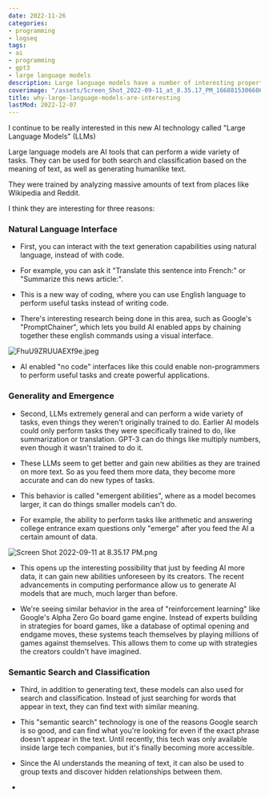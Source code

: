 ```yaml
---
date: 2022-11-26
categories:
- programming
- logseq
tags:
- ai
- programming
- gpt3
- large language models
description: Large language models have a number of interesting properties
coverimage: "/assets/Screen_Shot_2022-09-11_at_8.35.17_PM_1668815306606_0.png"
title: why-large-language-models-are-interesting
lastMod: 2022-12-07
---
```

I continue to be really interested in this new AI technology called "Large Language Models" (LLMs)

Large language models are AI tools that can perform a wide variety of tasks. They can be used for both search and classification based on the meaning of text, as well as generating humanlike text.

They were trained by analyzing massive amounts of text from places like Wikipedia and Reddit.

I think they are interesting for three reasons:

### Natural Language Interface

  + First, you can interact with the text generation capabilities using natural language, instead of with code.

  + For example, you can ask it "Translate this sentence into French:" or "Summarize this news article:".

  + This is a new way of coding, where you can use English language to perform useful tasks instead of writing code.

  + There's interesting research being done in this area, such as Google's "PromptChainer", which lets you build AI enabled apps by chaining together these english commands using a visual interface.

![FhuU9ZRUUAEXf9e.jpeg](/assets/fhuu9zruuaexf9e_1669150904874_0.jpeg)

  + AI enabled "no code" interfaces like this could enable non-programmers to perform useful tasks and create powerful applications.

### Generality and Emergence

  + Second, LLMs extremely general and can perform a wide variety of tasks, even things they weren't originally trained to do. Earlier AI models could only perform tasks they were specifically trained to do, like summarization or translation. GPT-3 can do things like multiply numbers, even though it wasn't trained to do it.

  + These LLMs seem to get better and gain new abilities as they are trained on more text. So as you feed them more data, they become more accurate and can do new types of tasks.

  + This behavior is called "emergent abilities", where as a model becomes larger, it can do things smaller models can't do.

  + For example, the ability to perform tasks like arithmetic and answering college entrance exam questions only "emerge" after you feed the AI a certain amount of data.

![Screen Shot 2022-09-11 at 8.35.17 PM.png](/assets/screen_shot_2022-09-11_at_8.35.17_pm_1668815306606_0.png)

  + This opens up the interesting possibility that just by feeding AI more data, it can gain new  abilities unforeseen by its creators. The recent advancements in computing performance allow us to generate AI models that are much, much larger than before.

  + We're seeing similar behavior in the area of "reinforcement learning" like Google's Alpha Zero Go board game engine. Instead of experts building in strategies for board games, like a database of optimal opening and endgame moves, these systems teach themselves by playing millions of games against themselves. This allows them to come up with strategies the creators couldn't have imagined.

### Semantic Search and Classification

  + Third, in addition to generating text, these models can also used for search and classification. Instead of just searching for words that appear in text, they can find text with similar meaning.

  + This "semantic search" technology is one of the reasons Google search is so good, and can find what you're looking for even if the exact phrase doesn't appear in the text. Until recently, this tech was only available inside large tech companies, but it's finally becoming more accessible.

  + Since the AI understands the meaning of text, it can also be used to group texts and discover hidden relationships between them.

  + 

